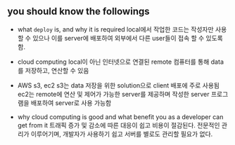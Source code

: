## you should know the followings
- what `deploy` is, and why it is required
  local에서 작업한 코드는 작성자만 사용할 수 있으나
  이를 server에 배포하여 외부에서 다른 user들이 접속 할 수 있도록함.

- cloud computing
  local이 아닌 인터넷으로 연결된 remote 컴퓨터를 통해 data를 저장하고, 연산할 수 있음
  
- AWS s3, ec2
  s3는 data 저장을 위한 solution으로 client 배포에 주로 사용됨
  ec2는 remote에 연산 및 제어가 가능한 server를 제공하며
  작성한 server 프로그램을 배포하여 server로 사용 가능함

- why cloud computing is good and what benefit you as a developer can get from it
  트래픽 증가 및 감소에 따른 대응이 쉽고 비용이 절감된다.
  전문적인 관리가 이루어기며, 개발자가 사용하기 쉽고 서버를 별로도 관리할 필요가 없다.
